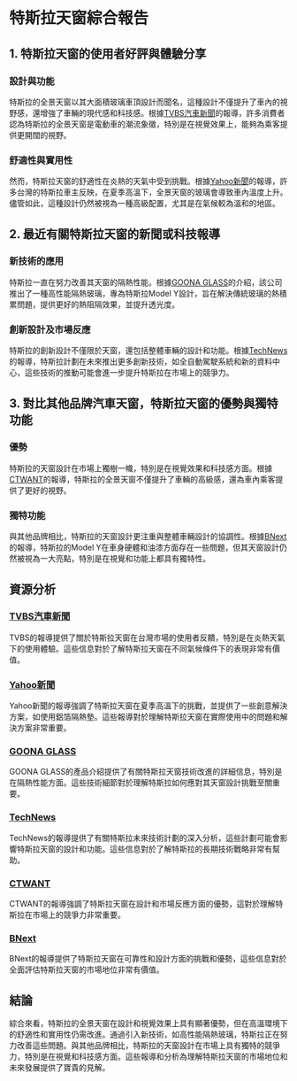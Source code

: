 # 特斯拉天窗綜合報告

## 1. 特斯拉天窗的使用者好評與體驗分享

### 設計與功能

特斯拉的全景天窗以其大面積玻璃車頂設計而聞名，這種設計不僅提升了車內的視野感，還增強了車輛的現代感和科技感。根據[TVBS汽車新聞](https://cars.tvbs.com.tw/car-news/66281)的報導，許多消費者認為特斯拉的全景天窗是電動車的潮流象徵，特別是在視覺效果上，能夠為乘客提供更開闊的視野。

### 舒適性與實用性

然而，特斯拉天窗的舒適性在炎熱的天氣中受到挑戰。根據[Yahoo新聞](https://tw.news.yahoo.com/馬斯克別看-特斯拉天窗-熱歪變烤箱-1招秒解-034420300.html)的報導，許多台灣的特斯拉車主反映，在夏季高溫下，全景天窗的玻璃會導致車內溫度上升。儘管如此，這種設計仍然被視為一種高級配置，尤其是在氣候較為溫和的地區。

## 2. 最近有關特斯拉天窗的新聞或科技報導

### 新技術的應用

特斯拉一直在努力改善其天窗的隔熱性能。根據[GOONA GLASS](https://www.ifdesignasia.com/products/goona-glass)的介紹，該公司推出了一種高性能隔熱玻璃，專為特斯拉Model Y設計，旨在解決傳統玻璃的熱積累問題，提供更好的熱阻隔效果，並提升透光度。

### 創新設計及市場反應

特斯拉的創新設計不僅限於天窗，還包括整體車輛的設計和功能。根據[TechNews](https://technews.tw/tag/特斯拉/)的報導，特斯拉計劃在未來推出更多創新技術，如全自動駕駛系統和新的資料中心，這些技術的推動可能會進一步提升特斯拉在市場上的競爭力。

## 3. 對比其他品牌汽車天窗，特斯拉天窗的優勢與獨特功能

### 優勢

特斯拉的天窗設計在市場上獨樹一幟，特別是在視覺效果和科技感方面。根據[CTWANT](https://www.ctwant.com/article/269896)的報導，特斯拉的全景天窗不僅提升了車輛的高級感，還為車內乘客提供了更好的視野。

### 獨特功能

與其他品牌相比，特斯拉的天窗設計更注重與整體車輛設計的協調性。根據[BNext](https://www.bnext.com.tw/article/60194/tesla-skylight)的報導，特斯拉的Model Y在車身硬體和油漆方面存在一些問題，但其天窗設計仍然被視為一大亮點，特別是在視覺和功能上都具有獨特性。

## 資源分析

### [TVBS汽車新聞](https://cars.tvbs.com.tw/car-news/66281)

TVBS的報導提供了關於特斯拉天窗在台灣市場的使用者反饋，特別是在炎熱天氣下的使用體驗。這些信息對於了解特斯拉天窗在不同氣候條件下的表現非常有價值。

### [Yahoo新聞](https://tw.news.yahoo.com/馬斯克別看-特斯拉天窗-熱歪變烤箱-1招秒解-034420300.html)

Yahoo新聞的報導強調了特斯拉天窗在夏季高溫下的挑戰，並提供了一些創意解決方案，如使用鋁箔隔熱墊。這些報導對於理解特斯拉天窗在實際使用中的問題和解決方案非常重要。

### [GOONA GLASS](https://www.ifdesignasia.com/products/goona-glass)

GOONA GLASS的產品介紹提供了有關特斯拉天窗技術改進的詳細信息，特別是在隔熱性能方面。這些技術細節對於理解特斯拉如何應對其天窗設計挑戰至關重要。

### [TechNews](https://technews.tw/tag/特斯拉/)

TechNews的報導提供了有關特斯拉未來技術計劃的深入分析，這些計劃可能會影響特斯拉天窗的設計和功能。這些信息對於了解特斯拉的長期技術戰略非常有幫助。

### [CTWANT](https://www.ctwant.com/article/269896)

CTWANT的報導強調了特斯拉天窗在設計和市場反應方面的優勢，這對於理解特斯拉在市場上的競爭力非常重要。

### [BNext](https://www.bnext.com.tw/article/60194/tesla-skylight)

BNext的報導提供了特斯拉天窗在可靠性和設計方面的挑戰和優勢，這些信息對於全面評估特斯拉天窗的市場地位非常有價值。

## 結論

綜合來看，特斯拉的全景天窗在設計和視覺效果上具有顯著優勢，但在高溫環境下的舒適性和實用性仍需改進。通過引入新技術，如高性能隔熱玻璃，特斯拉正在努力改善這些問題。與其他品牌相比，特斯拉的天窗設計在市場上具有獨特的競爭力，特別是在視覺和科技感方面。這些報導和分析為理解特斯拉天窗的市場地位和未來發展提供了寶貴的見解。